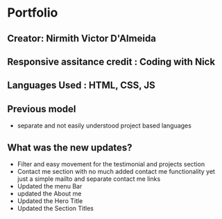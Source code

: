 # Portfolio

## Creator: Nirmith Victor D'Almeida
## Responsive assitance credit : Coding with Nick

## Languages Used : HTML, CSS, JS

## Previous model
- separate and not easily understood project based languages

## What was the new updates?
- Filter and easy movement for the testimonial and projects section
- Contact me section with no much added contact me functionality yet just a simple mailto and separate contact me links
- Updated the menu Bar
- updated the About me
- Updated the Hero Title
- Updated the Section Titles
